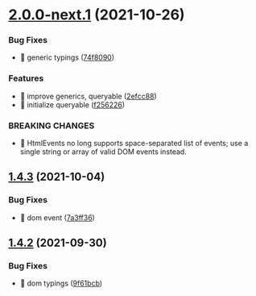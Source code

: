 # [2.0.0-next.1](https://github.com/riot-tools/sak/compare/v1.4.3...v2.0.0-next.1) (2021-10-26)


### Bug Fixes

* 🐛 generic typings ([74f8090](https://github.com/riot-tools/sak/commit/74f80905b48fa614584efe40a9000c9a3f478440))


### Features

* 🎸 improve generics, queryable ([2efcc88](https://github.com/riot-tools/sak/commit/2efcc88cd23cdfc8adfb540fa9b2540277aa0305))
* 🎸 initialize queryable ([f256226](https://github.com/riot-tools/sak/commit/f2562265c079cd62691cf0e03bca82b59d53ad36))


### BREAKING CHANGES

* 🧨 HtmlEvents no long supports space-separated list of events; use a single
string or array of valid DOM events instead.

## [1.4.3](https://github.com/riot-tools/sak/compare/v1.4.2...v1.4.3) (2021-10-04)


### Bug Fixes

* 🐛 dom event ([7a3ff36](https://github.com/riot-tools/sak/commit/7a3ff362d359399a95ae45d463e2da04fffc3324))

## [1.4.2](https://github.com/riot-tools/sak/compare/v1.4.1...v1.4.2) (2021-09-30)


### Bug Fixes

* 🐛 dom typings ([9f61bcb](https://github.com/riot-tools/sak/commit/9f61bcbfa8c41a27a15088d11df77e68d1e7ec95))
